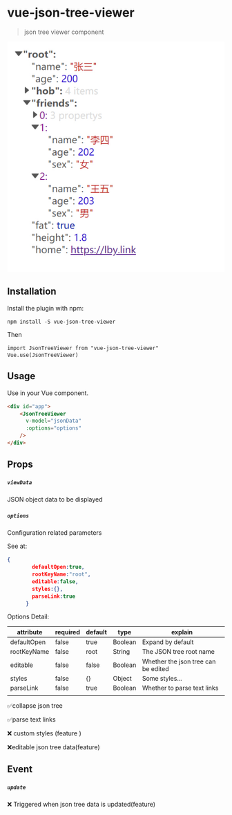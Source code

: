 # vue-json-tree-viewer

> json tree viewer component



![](./demo.jpg)





## Installation

Install the plugin with npm:

~~~
npm install -S vue-json-tree-viewer
~~~

 Then

~~~
import JsonTreeViewer from "vue-json-tree-viewer"
Vue.use(JsonTreeViewer)
~~~



## Usage

Use in your Vue component.

~~~html
<div id="app">
    <JsonTreeViewer
      v-model="jsonData"
      :options="options"
    />
</div>
~~~
## Props

##### `viewData `

JSON object data to be displayed

##### `options`

Configuration related parameters 

See at:

~~~~json
{
        defaultOpen:true,
        rootKeyName:"root",
        editable:false,
        styles:{},
        parseLink:true
      }
~~~~

Options Detail:

| attribute   | required | default | type    | explain                             |
| ----------- | -------- | ------- | ------- | ----------------------------------- |
| defaultOpen | false    | true    | Boolean | Expand by default                   |
| rootKeyName | false    | root    | String  | The JSON tree root name             |
| editable    | false    | false   | Boolean | Whether the json tree can be edited |
| styles      | false    | {}      | Object  | Some styles...                      |
| parseLink   | false    | true    | Boolean | Whether to parse text links         |
|             |          |         |         |                                     |

:white_check_mark:collapse json tree

:white_check_mark:parse text links

:x: custom styles  (feature ) 

:x:editable json tree data(feature)

## Event

##### `update` 

:x:  Triggered when json tree data is updated(feature)